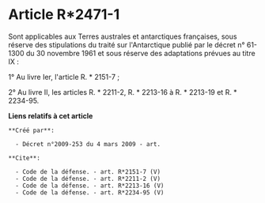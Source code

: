 # Article R*2471-1

Sont applicables aux Terres australes et antarctiques françaises, sous réserve des stipulations du traité sur l'Antarctique
publié par le décret n° 61-1300 du 30 novembre 1961 et sous réserve des adaptations prévues au titre IX : 

1° Au livre Ier, l'article R. * 2151-7 ; 

2° Au livre II, les articles R. * 2211-2, R. * 2213-16 à R. * 2213-19 et R. * 2234-95.

**Liens relatifs à cet article**

	**Créé par**:

	  - Décret n°2009-253 du 4 mars 2009 - art.

	**Cite**:

	  - Code de la défense. - art. R*2151-7 (V)
	  - Code de la défense. - art. R*2211-2 (V)
	  - Code de la défense. - art. R*2213-16 (V)
	  - Code de la défense. - art. R*2234-95 (V)
